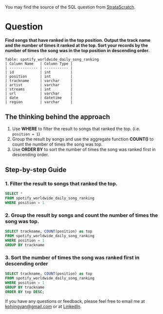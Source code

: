 You may find the source of the SQL question from [StrataScratch](https://platform.stratascratch.com/coding/9991-top-ranked-songs?code_type=1).

# Question

**Find songs that have ranked in the top position. Output the track name and the number of times it ranked at the top. Sort your records by the number of times the song was in the top position in descending order.**


````
Table: spotify_worldwide_daily_song_ranking
| Column Name   | Column Type |
| ------------- | ----------- |
| id            | int         |
| position      | int         |
| trackname     | varchar     |
| artist        | varchar     |
| streams       | int         |
| url           | varchar     |
| date          | datetime    |
| region        | varchar     |
````

## The thinking behind the approach
1. Use **WHERE** to filter the result to songs that ranked the top. (i.e. `position = 1`)
2. Group the result by songs and use the aggregate function **COUNT()** to count the number of times the song was top.
3. Use **ORDER BY** to sort the number of times the song was ranked first in descending order.

## Step-by-step Guide
### 1. Filter the result to songs that ranked the top.

````sql
SELECT *
FROM spotify_worldwide_daily_song_ranking
WHERE position = 1
````

### 2. Group the result by songs and count the number of times the song was top.

````sql
SELECT trackname, COUNT(position) as top
FROM spotify_worldwide_daily_song_ranking
WHERE position = 1
GROUP BY trackname
````

### 3. Sort the number of times the song was ranked first in descending order

````sql
SELECT trackname, COUNT(position) as top
FROM spotify_worldwide_daily_song_ranking
WHERE position = 1
GROUP BY trackname
ORDER BY top DESC;
````

If you have any questions or feedback, please feel free to email me at kohjingyan@gmail.com or at [LinkedIn](https://www.linkedin.com/in/koh-jing-yan/).
